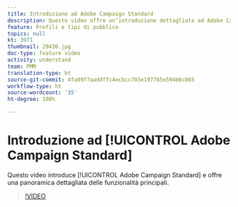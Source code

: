 ```yaml
---
title: Introduzione ad Adobe Campaign Standard
description: Questo video offre un’introduzione dettagliata ad Adobe Campaign Standard.
feature: Profili e tipi di pubblico
topics: null
kt: 3971
thumbnail: 29430.jpg
doc-type: feature video
activity: understand
team: PMM
translation-type: ht
source-git-commit: 4fa09f7aaddffc4ecbcc703e197785e594b6cb65
workflow-type: ht
source-wordcount: '35'
ht-degree: 100%

---
```



# Introduzione ad [!UICONTROL Adobe Campaign Standard]

Questo video introduce [!UICONTROL Adobe Campaign Standard] e offre una panoramica dettagliata delle funzionalità principali.

>[!VIDEO](https://video.tv.adobe.com/v/29430?quality=12)
